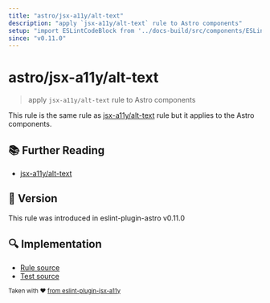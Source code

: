 ```yaml
---
title: "astro/jsx-a11y/alt-text"
description: "apply `jsx-a11y/alt-text` rule to Astro components"
setup: "import ESLintCodeBlock from '../docs-build/src/components/ESLintCodeBlockWrap.astro'"
since: "v0.11.0"
---
```


# astro/jsx-a11y/alt-text

> apply `jsx-a11y/alt-text` rule to Astro components

This rule is the same rule as [jsx-a11y/alt-text](https://github.com/jsx-eslint/eslint-plugin-jsx-a11y/tree/HEAD/docs/rules/alt-text.md) rule but it applies to the Astro components.

## :books: Further Reading

- [jsx-a11y/alt-text](https://github.com/jsx-eslint/eslint-plugin-jsx-a11y/tree/HEAD/docs/rules/alt-text.md)

## :rocket: Version

This rule was introduced in eslint-plugin-astro v0.11.0

## :mag: Implementation

- [Rule source](https://github.com/ota-meshi/eslint-plugin-astro/blob/main/src/rules/jsx-a11y/alt-text.ts)
- [Test source](https://github.com/ota-meshi/eslint-plugin-astro/blob/main/tests/src/rules/jsx-a11y/alt-text.ts)

<sup>Taken with ❤️ [from eslint-plugin-jsx-a11y](https://github.com/jsx-eslint/eslint-plugin-jsx-a11y/tree/HEAD/docs/rules/alt-text.md)</sup>
